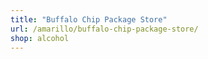 ```yaml
---
title: "Buffalo Chip Package Store"
url: /amarillo/buffalo-chip-package-store/
shop: alcohol
---
```

